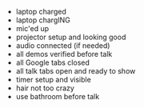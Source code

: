 - laptop charged
- laptop chargING
- mic'ed up
- projector setup and looking good
- audio connected (if needed)
- all demos verified before talk
- all Google tabs closed
- all talk tabs open and ready to show
- timer setup and visible
- hair not too crazy
- use bathroom before talk
